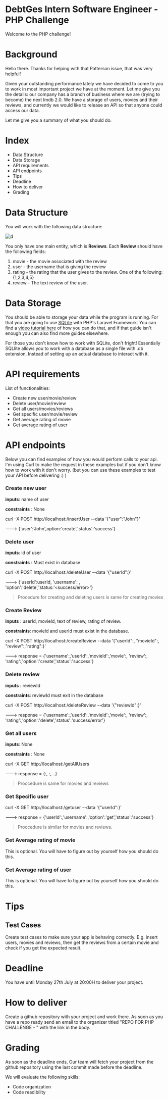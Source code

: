 # DebtGes Intern Software Engineer - PHP Challenge

Welcome to the PHP challenge!

# Background

Hello there. Thanks for helping with that Patterson issue, that was very helpful!

Given your outstanding performance lately we have decided to come to you to work in most important project we have at the moment. Let me give you the details: our company has a branch of business where we are (trying to become) the next Imdb 2.0. We have a storage of users, movies and their reviews, and currently we would like to release an API so that anyone could access our data.

Let me give you a summary of what you should do.

# Index

- Data Structure
- Data Storage
- API requirements
- API endpoints
- Tips
- Deadline
- How to deliver
- Grading

# Data Structure

You will work with the following data structure:

![d](/Users/simaonovais/Desktop/desafio_debtges/media/MovieStructure.png)



You only have one main entity, which is **Reviews**. Each **Review** should have the following fields:

1. movie - the movie associated with the review
2. user - the username that is giving the review
3. rating - the rating that the user gives to the review. One of the following: {1,2,3,4,5}
4. review - The text review of the user.

# Data Storage

You should be able to storage your data while the program is running. For that you are going to use [SQLite](https://www.sqlitetutorial.net/what-is-sqlite/) with PHP's Laravel Framework. You can find a [video tutorial here](https://www.youtube.com/watch?v=kWmnQvznkUI) of how you can do that, and if that guide isn't enough you can also find more guides elsewhere.

For those you don't know how to work with SQLite, don't fright! Essentially SQLlite allows you to work with a database as a single file with .db extension, Instead of setting up an actual database to interact with it.

# API requirements

List of functionalities:

- Create new user/movie/review
- Delete user/movie/review
- Get all users/movies/reviews
- Get specific user/movie/review
- Get average rating of movie
- Get average rating of user

# API endpoints

Below you can find examples of how you would perform calls to your api. I'm using Curl to make the request in these examples but if you don't know how to work with it don't worry. (but you can use these examples to test your API before delivering :) )

### Create new user

**inputs**: name of user

**constraints** : None

curl -X POST http://localhost:<Port>/insertUser --data '{"user":"John"}'

---> {'user':'John',option:'create','status':'success'}

### Delete user

**inputs**: id of user

**constraints** : Must exist in database

curl -X POST http://localhost:<Port>/deleteUser --data '{"userId":<userId>}'

---> {'userId':userId, 'username':<username> , 'option':'delete','status:'<success/error>'}

> Procedure for creating and deleting users is same for creating movies

### Create Review

**inputs** : userId, movieId, text of review, rating of review. 

**constraints**: movieId and userId must exist in the database.

curl -X POST http://localhost:<Port>/createReview --data '{"userId":<userId>, "movieId":<movieId>, "review":<review>,"rating":<rating>}'

---> response = {'username':<username>,'userId':<userId>,'movieId':<movieId>,'movie':<movie>, 'review':<review>, 'rating':<rating>,'option':'create','status':'success'}

### Delete review

**inputs** : reviewId 

**constraints**: reviewId must exit in the database

curl -X POST http://localhost:<Port>/deleteReview --data '{"reviewId":<reviewId>}'

---> response = {'username':<username>,'userId':<userId>,'movieId':<movieId>,'movie':<movie>, 'review':<review>, 'rating':<rating>,'option':'delete','status':'success/error'}

### Get all users

**inputs**: None

**constraints** : None

curl -X GET http://localhost:<Port>/getAllUsers

---> response = {<userId>:<userName>, <userId>:<userName>,...}

> Proccedure is same for movies and reviews

### Get Specific user

curl -X GET http://localhost:<Port>/getuser --data '{"userId":<userId>}'

---> response = {'userId':<userId>,'username':<username>,'option':'get','status':'success'}

> Proccedure is similar for movies and reviews.

### Get Average rating of movie

This is optional. You will have to figure out by yourself how you should do this.

### Get Average rating of user

This is optional. You will have to figure out by yourself how you should do this.

# Tips

## Test Cases

Create test cases to make sure your app is behaving correctly. E.g. insert users, movies and reviews, then get the reviews from a certain movie and check if you get the expected result. 

# Deadline

You have until Monday 27th July at 20:00H to deliver your project.

# How to deliver

Create a github repository with your project and work there. As soon as you have a repo ready send an email to the organizer titled "REPO FOR PHP CHALLENGE - <FirstName LastName>" with the link in the body.

# Grading

As soon as the deadline ends, Our team will fetch your project from the github repository using the last commit made before the deadline.

We will evaluate the following skills:

- Code organization
- Code readibility
